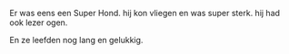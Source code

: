 Er was eens een Super Hond. hij kon vliegen en was super sterk. hij had ook lezer ogen.

En ze leefden nog lang en gelukkig.
